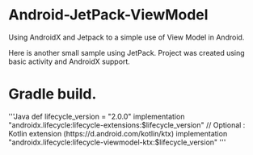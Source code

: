 # Android-JetPack-ViewModel
Using AndroidX and Jetpack to a simple use of View Model in Android. 


Here is another small sample using JetPack. Project was created using basic activity and AndroidX support. 



# Gradle build. 

'''Java
 def lifecycle_version = "2.0.0"
    implementation "androidx.lifecycle:lifecycle-extensions:$lifecycle_version"
    // Optional : Kotlin extension (https://d.android.com/kotlin/ktx)
    implementation "androidx.lifecycle:lifecycle-viewmodel-ktx:$lifecycle_version"
'''
